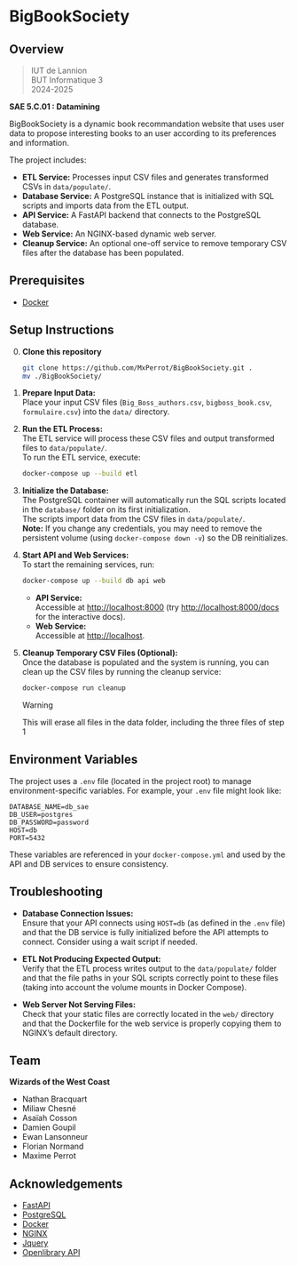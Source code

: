 # BigBookSociety

## Overview

> IUT de Lannion            
> BUT Informatique 3     
> 2024-2025 

**SAE 5.C.01 : Datamining**

BigBookSociety is a dynamic book recommandation website that uses user data to propose interesting books to an user according to its preferences and information. 

The project includes:

- **ETL Service:** Processes input CSV files and generates transformed CSVs in `data/populate/`.
- **Database Service:** A PostgreSQL instance that is initialized with SQL scripts and imports data from the ETL output.
- **API Service:** A FastAPI backend that connects to the PostgreSQL database.
- **Web Service:** An NGINX-based dynamic web server.
- **Cleanup Service:** An optional one-off service to remove temporary CSV files after the database has been populated.

## Prerequisites

- [Docker](https://www.docker.com/) 

## Setup Instructions

0. **Clone this repository**
   ```sh
   git clone https://github.com/MxPerrot/BigBookSociety.git .
   mv ./BigBookSociety/
   ```

1. **Prepare Input Data:**  
   Place your input CSV files (`Big_Boss_authors.csv`, `bigboss_book.csv`, `formulaire.csv`) into the `data/` directory.

2. **Run the ETL Process:**  
   The ETL service will process these CSV files and output transformed files to `data/populate/`.  
   To run the ETL service, execute:
   
   ```sh
   docker-compose up --build etl
   ```

3. **Initialize the Database:**  
   The PostgreSQL container will automatically run the SQL scripts located in the `database/` folder on its first initialization.  
   The scripts import data from the CSV files in `data/populate/`.  
   **Note:** If you change any credentials, you may need to remove the persistent volume (using `docker-compose down -v`) so the DB reinitializes.

4. **Start API and Web Services:**  
   To start the remaining services, run:
   
   ```sh
   docker-compose up --build db api web
   ```
   
   - **API Service:**  
     Accessible at [http://localhost:8000](http://localhost:8000) (try [http://localhost:8000/docs](http://localhost:8000/docs) for the interactive docs).  
   - **Web Service:**  
     Accessible at [http://localhost](http://localhost).

5. **Cleanup Temporary CSV Files (Optional):**  
   Once the database is populated and the system is running, you can clean up the CSV files by running the cleanup service:
   
   ```sh
   docker-compose run cleanup
   ```
   
   > [!WARNING]  
   > This will erase all files in the data folder, including the three files of step 1

## Environment Variables

The project uses a `.env` file (located in the project root) to manage environment-specific variables. For example, your `.env` file might look like:

```env
DATABASE_NAME=db_sae
DB_USER=postgres
DB_PASSWORD=password
HOST=db
PORT=5432
```

These variables are referenced in your `docker-compose.yml` and used by the API and DB services to ensure consistency.

## Troubleshooting

- **Database Connection Issues:**  
  Ensure that your API connects using `HOST=db` (as defined in the `.env` file) and that the DB service is fully initialized before the API attempts to connect. Consider using a wait script if needed.

- **ETL Not Producing Expected Output:**  
  Verify that the ETL process writes output to the `data/populate/` folder and that the file paths in your SQL scripts correctly point to these files (taking into account the volume mounts in Docker Compose).

- **Web Server Not Serving Files:**  
  Check that your static files are correctly located in the `web/` directory and that the Dockerfile for the web service is properly copying them to NGINX’s default directory.

## Team

**Wizards of the West Coast**

- Nathan Bracquart
- Miliaw Chesné
- Asaïah Cosson
- Damien Goupil
- Ewan Lansonneur
- Florian Normand
- Maxime Perrot

## Acknowledgements

- [FastAPI](https://fastapi.tiangolo.com/)
- [PostgreSQL](https://www.postgresql.org/)
- [Docker](https://www.docker.com/)
- [NGINX](https://www.nginx.com/)
- [Jquery](https://jquery.com/)
- [Openlibrary API](https://openlibrary.org/developers/api)
